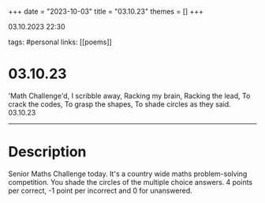 +++
date = "2023-10-03"
title = "03.10.23"
themes = []
+++

03.10.2023 22:30

tags: #personal
links: [[poems]]

# 03.10.23

'Math Challenge'd,
I scribble away,
Racking my brain,
Racking the lead,
To crack the codes,
To grasp the shapes,
To shade circles as they said.
03.10.23

---

# Description

Senior Maths Challenge today. It's a country wide maths problem-solving competition. You shade the circles of the multiple choice answers. 4 points per correct, -1 point per incorrect and 0 for unanswered.